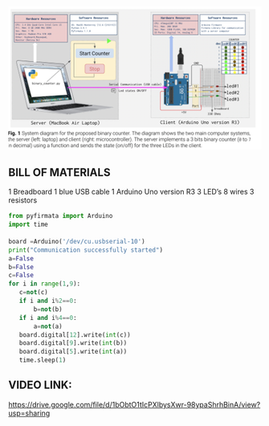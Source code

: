 ![](https://github.com/AleksandarDzudzevic/Unit_2/blob/main/Arduino%20task%20text.png)
## BILL OF MATERIALS
1 Breadboard
1 blue USB cable
1 Arduino Uno version R3
3 LED’s 
8 wires
3 resistors 
```.py
from pyfirmata import Arduino
import time

board =Arduino('/dev/cu.usbserial-10')
print("Communication successfully started")
a=False
b=False
c=False
for i in range(1,9):
   c=not(c)
   if i and i%2==0:
       b=not(b)
   if i and i%4==0:
       a=not(a)
   board.digital[12].write(int(c))
   board.digital[9].write(int(b))
   board.digital[5].write(int(a))
   time.sleep(1)
```
## VIDEO LINK:
https://drive.google.com/file/d/1bObtO1tIcPXlbysXwr-98ypaShrhBinA/view?usp=sharing
